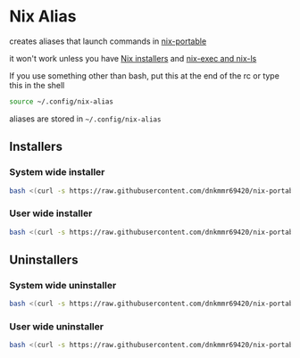 # Nix Alias

creates aliases that launch commands in [nix-portable](https://github.com/DavHau/nix-portable)

it won't work unless you have [Nix installers](https://github.com/dnkmmr69420/nix-portable-utils/tree/main/installers) and [nix-exec and nix-ls](https://github.com/dnkmmr69420/nix-portable-utils/tree/main/nix-exec-and-ls)

If you use something other than bash, put this at the end of the rc or type this in the shell

```bash
source ~/.config/nix-alias
```

aliases are stored in `~/.config/nix-alias`

## Installers

### System wide installer

```bash
bash <(curl -s https://raw.githubusercontent.com/dnkmmr69420/nix-portable-utils/main/nix-alias/nix-alias-system-wide-installer.sh)
```

### User wide installer

```bash
bash <(curl -s https://raw.githubusercontent.com/dnkmmr69420/nix-portable-utils/main/nix-alias/nix-alias-user-wide-installer.sh)
```

## Uninstallers

### System wide uninstaller

```bash
bash <(curl -s https://raw.githubusercontent.com/dnkmmr69420/nix-portable-utils/main/nix-alias/nix-alias-system-wide-uninstaller.sh)
```

### User wide uninstaller

```bash
bash <(curl -s https://raw.githubusercontent.com/dnkmmr69420/nix-portable-utils/main/nix-alias/nix-alias-user-wide-uninstaller.sh)
```
